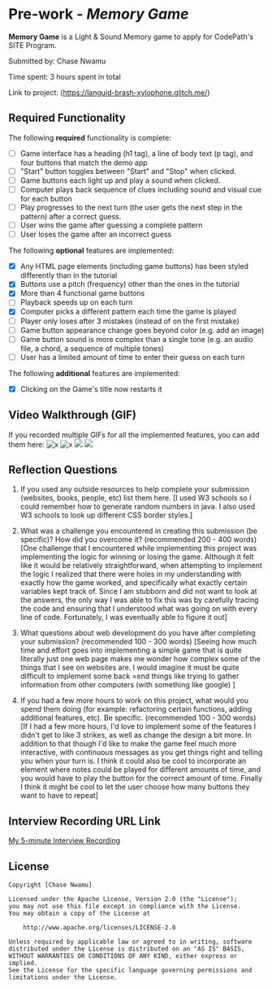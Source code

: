 # Pre-work - *Memory Game*

**Memory Game** is a Light & Sound Memory game to apply for CodePath's SITE Program. 

Submitted by: Chase Nwamu

Time spent: 3 hours spent in total

Link to project: (https://languid-brash-xylophone.glitch.me/)

## Required Functionality

The following **required** functionality is complete:

* [ ] Game interface has a heading (h1 tag), a line of body text (p tag), and four buttons that match the demo app
* [ ] "Start" button toggles between "Start" and "Stop" when clicked. 
* [ ] Game buttons each light up and play a sound when clicked. 
* [ ] Computer plays back sequence of clues including sound and visual cue for each button
* [ ] Play progresses to the next turn (the user gets the next step in the pattern) after a correct guess. 
* [ ] User wins the game after guessing a complete pattern
* [ ] User loses the game after an incorrect guess

The following **optional** features are implemented:

* [x] Any HTML page elements (including game buttons) has been styled differently than in the tutorial
* [x] Buttons use a pitch (frequency) other than the ones in the tutorial
* [x] More than 4 functional game buttons
* [ ] Playback speeds up on each turn
* [x] Computer picks a different pattern each time the game is played
* [ ] Player only loses after 3 mistakes (instead of on the first mistake)
* [ ] Game button appearance change goes beyond color (e.g. add an image)
* [ ] Game button sound is more complex than a single tone (e.g. an audio file, a chord, a sequence of multiple tones)
* [ ] User has a limited amount of time to enter their guess on each turn

The following **additional** features are implemented:

- [x] Clicking on the Game's title now restarts it

## Video Walkthrough (GIF)

If you recorded multiple GIFs for all the implemented features, you can add them here:
![x](http://g.recordit.co/pQmXENjGrW.gif)
![x](http://g.recordit.co/pH8ioQjm5p.gif)
![](gif3-link-here)
![](gif4-link-here)

## Reflection Questions
1. If you used any outside resources to help complete your submission (websites, books, people, etc) list them here. 
[I used W3 schools so I could remember how to generate random numbers in java. I also used W3 schools to look up different CSS border styles.]

2. What was a challenge you encountered in creating this submission (be specific)? How did you overcome it? (recommended 200 - 400 words) 
[One challenge that I encountered while implementing this project was implementing the logic for winning or losing the game. Although it felt like it would be relatively straightforward, when attempting to implement the logic I realized that there were holes in my understanding with exactly how the game worked, and specifically what exactly certain variables kept track of. Since I am stubborn and did not want to look at the answers, the only way I was able to fix this was by carefully tracing the code and ensuring that I understood what was going on with every line of code. Fortunately, I was eventually able to figure it out]

3. What questions about web development do you have after completing your submission? (recommended 100 - 300 words) 
[Seeing how much time and effort goes into implementing a simple game that is quite literally just one web page makes me wonder how complex some of the things that I see on websites are. I would imagine it must be quite difficult to implement some back =end things like trying to gather information from other computers (with something like google) ]

4. If you had a few more hours to work on this project, what would you spend them doing (for example: refactoring certain functions, adding additional features, etc). Be specific. (recommended 100 - 300 words) 
[If I had a few more hours, I'd love to implement some of the features I didn't get to like 3 strikes, as well as change the design a bit more. In addition to that though I'd like to make the game feel much more interactive, with continuous messages as you get things right and telling you when your turn is. I think it could also be cool to incorporate an element where notes could be played for different amounts of time, and you would have to play the button for the correct amount of time. Finally I think it might be cool to let the user choose how many buttons they want to have to repeat]



## Interview Recording URL Link

[My 5-minute Interview Recording](https://www.loom.com/share/f8dfd0e66cf44071abbbb3985b066ed0)


## License

    Copyright [Chase Nwamu]

    Licensed under the Apache License, Version 2.0 (the "License");
    you may not use this file except in compliance with the License.
    You may obtain a copy of the License at

        http://www.apache.org/licenses/LICENSE-2.0

    Unless required by applicable law or agreed to in writing, software
    distributed under the License is distributed on an "AS IS" BASIS,
    WITHOUT WARRANTIES OR CONDITIONS OF ANY KIND, either express or implied.
    See the License for the specific language governing permissions and
    limitations under the License.
